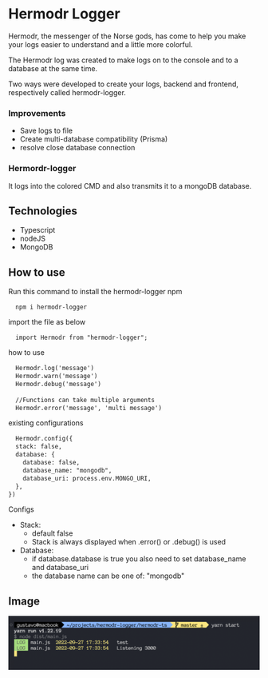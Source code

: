 # Hermodr Logger

Hermodr, the messenger of the Norse gods, has come to help you make your logs easier to understand and a little more colorful.

The Hermodr log was created to make logs on to the console and to a database at the same time.

Two ways were developed to create your logs, backend and frontend, respectively called hermodr-logger.

### Improvements

- Save logs to file
- Create multi-database compatibility (Prisma)
- resolve close database connection

### Hermordr-logger

It logs into the colored CMD and also transmits it to a mongoDB database.

## Technologies

- Typescript
- nodeJS
- MongoDB

## How to use

Run this command to install the hermodr-logger npm

```
  npm i hermodr-logger
```

import the file as below

```
  import Hermodr from "hermodr-logger";
```

how to use

```
  Hermodr.log('message')
  Hermodr.warn('message')
  Hermodr.debug('message')

  //Functions can take multiple arguments
  Hermodr.error('message', 'multi message')
```

existing configurations

```
  Hermodr.config({
  stack: false,
  database: {
    database: false,
    database_name: "mongodb",
    database_uri: process.env.MONGO_URI,
  },
})
```

Configs

- Stack:
  - default false
  - Stack is always displayed when .error() or .debug() is used
- Database:
  - if database.database is true you also need to set database_name and database_uri
  - the database name can be one of: "mongodb"

## Image

![Hermodr-cmd](Images/cmd.png)
